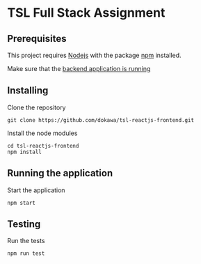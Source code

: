 # TSL Full Stack Assignment

## Prerequisites

This project requires [Nodejs](https://nodejs.org/en/) with the package [npm](https://github.com/npm/cli/releases/) installed.

Make sure that the [backend application is running](https://github.com/dokawa/tsl-django-rest-backend)


## Installing

Clone the repository

```
git clone https://github.com/dokawa/tsl-reactjs-frontend.git
```


Install the node modules

```
cd tsl-reactjs-frontend
npm install
```


## Running the application

Start the application

```
npm start
```

## Testing

Run the tests

```
npm run test
```
